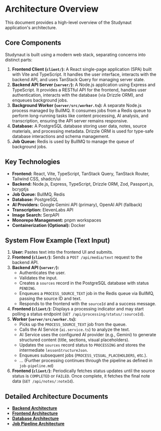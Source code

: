 # Architecture Overview

This document provides a high-level overview of the Studynaut application's architecture.

## Core Components

Studynaut is built using a modern web stack, separating concerns into distinct parts:

1.  **Frontend Client (`client/`):** A React single-page application (SPA) built with Vite and TypeScript. It handles the user interface, interacts with the backend API, and uses TanStack Query for managing server state.
2.  **Backend API Server (`server/`):** A Node.js application using Express and TypeScript. It provides a RESTful API for the frontend, handles user authentication, interacts with the database (via Drizzle ORM), and enqueues background jobs.
3.  **Background Worker (`server/src/worker.ts`):** A separate Node.js process managed by BullMQ. It consumes jobs from a Redis queue to perform long-running tasks like content processing, AI analysis, and transcription, ensuring the API server remains responsive.
4.  **Database:** A PostgreSQL database storing user data, notes, source materials, and processing metadata. Drizzle ORM is used for type-safe database interactions and schema management.
5.  **Job Queue:** Redis is used by BullMQ to manage the queue of background jobs.

## Key Technologies

*   **Frontend:** React, Vite, TypeScript, TanStack Query, TanStack Router, Tailwind CSS, shadcn/ui
*   **Backend:** Node.js, Express, TypeScript, Drizzle ORM, Zod, Passport.js, bcryptjs
*   **Job Queue:** BullMQ, Redis
*   **Database:** PostgreSQL
*   **AI Providers:** Google Gemini API (primary), OpenAI API (fallback)
*   **Transcription:** ElevenLabs API
*   **Image Search:** SerpAPI
*   **Monorepo Management:** pnpm workspaces
*   **Containerization (Optional):** Docker

## System Flow Example (Text Input)

1.  **User:** Pastes text into the frontend UI and submits.
2.  **Frontend (`client/`):** Sends a `POST /api/media/text` request to the backend API.
3.  **Backend API (`server/`):**
    *   Authenticates the user.
    *   Validates the input.
    *   Creates a `sources` record in the PostgreSQL database with status `PENDING`.
    *   Enqueues a `PROCESS_SOURCE_TEXT` job in the Redis queue via BullMQ, passing the source ID and text.
    *   Responds to the frontend with the `sourceId` and a success message.
4.  **Frontend (`client/`):** Displays a processing indicator and may start polling a status endpoint (`GET /api/processing/status/:sourceId`).
5.  **Worker (`server/src/worker.ts`):**
    *   Picks up the `PROCESS_SOURCE_TEXT` job from the queue.
    *   Calls the AI Service (`ai.service.ts`) to analyze the text.
    *   AI Service uses the configured AI provider (e.g., Gemini) to generate structured content (title, sections, visual placeholders).
    *   Updates the `sources` record status to `PROCESSING` and stores the intermediate `lessonStructureJson`.
    *   Enqueues subsequent jobs (`PROCESS_VISUAL_PLACEHOLDERS`, etc.).
    *   ... (Further processing continues through the pipeline as defined in `job-pipeline.md`)
6.  **Frontend (`client/`):** Periodically fetches status updates until the source status is `COMPLETED` or `FAILED`. Once complete, it fetches the final note data (`GET /api/notes/:noteId`).

## Detailed Architecture Documents

*   **[Backend Architecture](backend.md)**
*   **[Frontend Architecture](frontend.md)**
*   **[Database Architecture](database.md)**
*   **[Job Pipeline Architecture](job-pipeline.md)** 